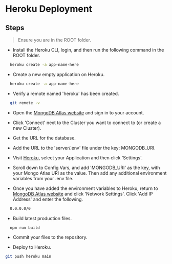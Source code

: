 # Heroku Deployment 

## Steps

  > Ensure you are in the ROOT folder.

  * Install the Heroku CLI, login, and then run the following command in the ROOT folder.
  ```bash
    heroku create -a app-name-here
  ```

  * Create a new empty application on Heroku.
  ```bash
    heroku create -a app-name-here
  ```

  * Verify a remote named 'heroku' has been created.
  ```bash
    git remote -v
  ```

  * Open the [MongoDB Atlas website](https://www.mongodb.com/cloud/atlas) and sign in to your account.

  * Click 'Connect' next to the Cluster you want to connect to (or create a new Cluster).

  * Get the URL for the database.

  * Add the URL to the 'server/.env' file under the key: MONGODB_URI.

  * Visit [Heroku](https://dashboard.heroku.com/apps), select your Application and then click 'Settings'.

  * Scroll down to Config Vars, and add 'MONGODB_URI' as the key, with your Mongo Atlas URI as the value. Then add any additional environment variables from your .env file.

  * Once you have added the environment variables to Heroku, return to [MongoDB Atlas website](https://www.mongodb.com/cloud/atlas) and click 'Network Settings'. Click 'Add IP Address' and enter the following.
  ```bash
    0.0.0.0/0 
  ```

  * Build latest production files.
  ```bash
    npm run build
  ```

  * Commit your files to the repository.

  * Deploy to Heroku.
  ```bash
  git push heroku main
  ```